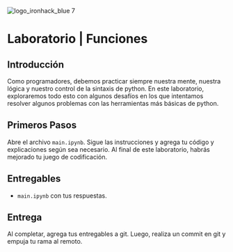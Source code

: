 ![logo_ironhack_blue 7](https://user-images.githubusercontent.com/23629340/40541063-a07a0a8a-601a-11e8-91b5-2f13e4e6b441.png)

# Laboratorio | Funciones

## Introducción

Como programadores, debemos practicar siempre nuestra mente, nuestra lógica y nuestro control de la sintaxis de python. En este laboratorio, exploraremos todo esto con algunos desafíos en los que intentamos resolver algunos problemas con las herramientas más básicas de python.

## Primeros Pasos

Abre el archivo `main.ipynb`. Sigue las instrucciones y agrega tu código y explicaciones según sea necesario. Al final de este laboratorio, habrás mejorado tu juego de codificación.

## Entregables

- `main.ipynb` con tus respuestas.

## Entrega

Al completar, agrega tus entregables a git. Luego, realiza un commit en git y empuja tu rama al remoto.
